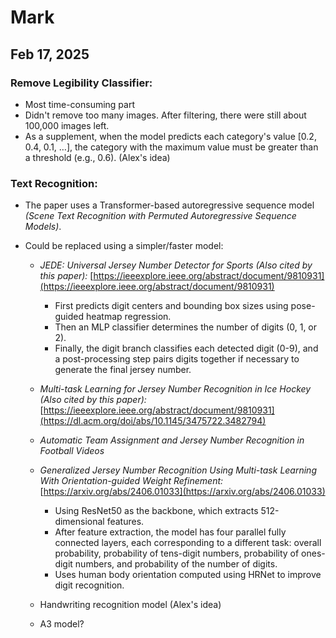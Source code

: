 # Mark

  

## Feb 17, 2025

  

### Remove Legibility Classifier:

  

- Most time-consuming part
- Didn't remove too many images. After filtering, there were still about 100,000 images left.
- As a supplement, when the model predicts each category's value [0.2, 0.4, 0.1, …], the category with the maximum value must be greater than a threshold (e.g., 0.6). (Alex's idea)

  

### Text Recognition:

  

* The paper uses a Transformer-based autoregressive sequence model _(Scene Text Recognition with Permuted Autoregressive Sequence Models)_.
* Could be replaced using a simpler/faster model:
  
  * _JEDE: Universal Jersey Number Detector for Sports (Also cited by this paper):_ [https://ieeexplore.ieee.org/abstract/document/9810931](https://ieeexplore.ieee.org/abstract/document/9810931)
    * First predicts digit centers and bounding box sizes using pose-guided heatmap regression.
    * Then an MLP classifier determines the number of digits (0, 1, or 2).
    * Finally, the digit branch classifies each detected digit (0-9), and a post-processing step pairs digits together if necessary to generate the final jersey number.
  
  * _Multi-task Learning for Jersey Number Recognition in Ice Hockey (Also cited by this paper):_ [https://ieeexplore.ieee.org/abstract/document/9810931](https://dl.acm.org/doi/abs/10.1145/3475722.3482794) 
  
  * _Automatic Team Assignment and Jersey Number Recognition in Football Videos_
  
  * _Generalized Jersey Number Recognition Using Multi-task Learning With Orientation-guided Weight Refinement:_ [https://arxiv.org/abs/2406.01033](https://arxiv.org/abs/2406.01033)

    * Using ResNet50 as the backbone, which extracts 512-dimensional features.
    * After feature extraction, the model has four parallel fully connected layers, each corresponding to a different task: overall probability, probability of tens-digit numbers, probability of ones-digit numbers, and probability of the number of digits.
    * Uses human body orientation computed using HRNet to improve digit recognition.
  
  * Handwriting recognition model (Alex's idea)
  
  * A3 model?

